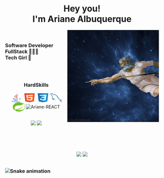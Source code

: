   <div align= "center" ><br>
<br>
<h1> Hey you! <br> I'm Ariane Albuquerque </h1> 
  </div>
   <img align="right" src="sinuca.gif" alt="drawing" width="300"/>
  <div align= "left" ><br>
 
  <h3 aling ="left">Software Developer <br>
           FullStack 👩🏽‍💻 <br>
           Tech Girl 👾 </h3>
           
           
 </div>
  
  ##
  <div align= "center" ><br>
   <h3 aling ="center"> HardSkills </h3>
  <img align="center" alt="Ariane-Java" height="30" width="40" src="https://raw.githubusercontent.com/devicons/devicon/master/icons/java/java-original.svg">
  <img align="center" alt="Ariane-HTML" height="30" width="40" src="https://raw.githubusercontent.com/devicons/devicon/master/icons/html5/html5-original.svg">
  <img align="center" alt="Ariane-CSS" height="30" width="40" src="https://raw.githubusercontent.com/devicons/devicon/master/icons/css3/css3-original.svg">
  
  <img align="center" alt="Ariane-MYSQL" height="30" width="40" src="https://raw.githubusercontent.com/devicons/devicon/master/icons/mysql/mysql-original.svg">
  <img align="center" alt="Ariane-SPRING" height="30" width="40" src="https://raw.githubusercontent.com/devicons/devicon/master/icons/spring/spring-original.svg">
  <img align="center" alt="Ariane-REACT" height="30" width="40" src="https://cdn.jsdelivr.net/gh/devicons/devicon/icons/react/react-original.svg" />
</div>

##
<div align="center">
  <a href="https://www.linkedin.com/in/arianealbuquerque/" target="_blank"><img src="https://img.shields.io/badge/LinkedIn-d92763?style=for-the-badge&logo=linkedin&logoColor=white" target="_blank"></a>
    <a href="mailto:contact.nicolasalbuquerque@gmail.com" target="_blank"><img src="https://img.shields.io/badge/Gmail-d92763?style=for-the-badge&logo=gmail&logoColor=white" target="_blank"></a>
</div>




<h3 aling ="center">








<br><br>
<div align ="center">
  <img align="center" width="400px" src="https://github-readme-stats.vercel.app/api?username=AriAlbuquerque&show_icons=true,css&layout=compact&theme=radical" />
  <img align= "center" width="313px" src="https://github-readme-stats.vercel.app/api/top-langs/?username=NicolasAlbuquerque&layout=compact&theme=radical" />
</div>
<br>


 ![Snake animation](https://github.com/NicolasAlbuquerque/NicolasAlbuquerque/blob/output/github-contribution-grid-snake.svg)
